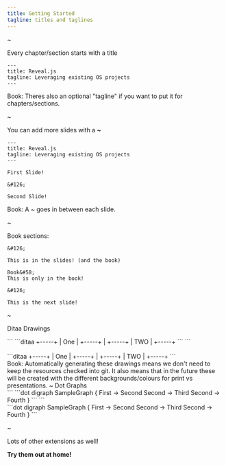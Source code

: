 ```yaml
---
title: Getting Started
tagline: titles and taglines
---
```


~

Every chapter/section starts with a title

```
---
title: Reveal.js
tagline: Leveraging existing OS projects
---
```

Book:
Theres also an optional "tagline" if you want to put it for chapters/sections.

~

You can add more slides with a **~**

```
---
title: Reveal.js
tagline: Leveraging existing OS projects
---

First Slide!

&#126;

Second Slide!
```

Book:
A &#126; goes in between each slide.

~

Book sections:

```
&#126;

This is in the slides! (and the book)

Book&#58;
This is only in the book!

&#126;

This is the next slide!
```

~

Ditaa Drawings
<div class="container">
  <div class="row">
    <div class="col-md-6">
```
&#96;&#96;&#96;ditaa
+-----+
| One |
+-----+
   |
+-----+
| TWO |
+-----+ 
&#96;&#96;&#96;
```
    </div>
    <div class="col-md-6">
      <br>
```ditaa
+-----+
| One |
+-----+
   |
+-----+
| TWO |
+-----+ 
```
    </div>
  </div>
</div>
Book:
Automatically generating these drawings means we don't need to keep the resources checked into git.  It
also means that in the future these will be created with the different backgrounds/colours for print
vs presentations.
~
Dot Graphs
<div class="container">
  <div class="row">
    <div class="col-md-6">
```
&#96;&#96;&#96;dot
digraph SampleGraph {
  First -> Second
  Second -> Third
  Second -> Fourth
}
&#96;&#96;&#96;
```
    </div>
    <div class="col-md-6">
```dot
digraph SampleGraph {
  First -> Second
  Second -> Third
  Second -> Fourth
}
```
    </div>
  </div>
</div>

~

Lots of other extensions as well!

**Try them out at home!**

